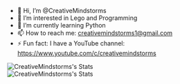 - 👋 Hi, I’m @CreativeMindstorms
- 👀 I’m interested in Lego and Programming
- 🌱 I’m currently learning Python
- 📫 How to reach me: creativemindstorms1@gmail.com
- ⚡ Fun fact: I have a YouTube channel: https://www.youtube.com/c/creativemindstorms

![CreativeMindstorms's Stats](https://github-readme-stats.vercel.app/api?username=CreativeMindstorms&theme=react&show_icons=true&hide_border=true&count_private=true)\
![CreativeMindstorms's Stats](https://github-readme-stats.vercel.app/api/top-langs/?username=CreativeMindstorms&layout=compact&theme=react&hide=swift,csharp)

